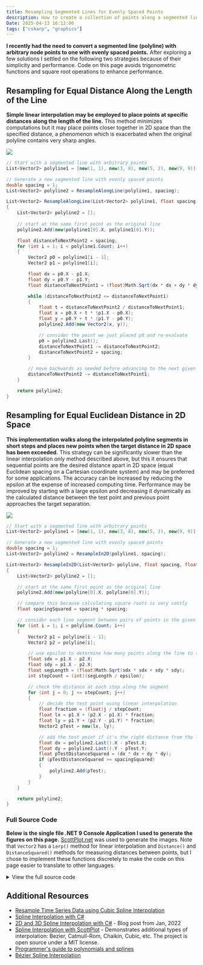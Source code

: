 ```yaml
---
title: Resampling Segmented Lines for Evenly Spaced Points
description: How to create a collection of points along a segmented line evenly spaced in line distance or 2D space
Date: 2025-04-13 16:12:00
tags: ["csharp", "graphics"]
---
```


**I recently had the need to convert a segmented line (polyline) with arbitrary node points to one with evenly spaced points.** After exploring a few solutions I settled on the following two strategies because of their simplicity and performance. Code on this page avoids trigonometric functions and square root operations to enhance performance.

## Resampling for Equal Distance Along the Length of the Line

**Simple linear interpolation may be employed to place points at specific distances along the length of the line.** This method minimizes computations but it may place points closer together in 2D space than the specified distance, a phenomenon which is exacerbated when the original polyline contains very sharp angles.

<a href="https://swharden.com/static/2025/04/13/spacing-line-1.png">
<img src="https://swharden.com/static/2025/04/13/spacing-line-1.png">
</a>

```cs
// Start with a segmented line with arbitrary points
List<Vector2> polyline1 = [new(1, 1), new(3, 8), new(5, 2), new(9, 9)];

// Generate a new segmented line with evenly spaced points
double spacing = 1;
List<Vector2> polyline2 = ResampleAlongLine(polyline1, spacing);
```

```cs
List<Vector2> ResampleAlongLine(List<Vector2> polyline1, float spacing)
{
    List<Vector2> polyline2 = [];
    
    // start at the same first point as the original line
    polyline2.Add(new(polyline1[0].X, polyline1[0].Y));

    float distanceToNextPoint2 = spacing;
    for (int i = 1; i < polyline1.Count; i++)
    {
        Vector2 p0 = polyline1[i - 1];
        Vector2 p1 = polyline1[i];

        float dx = p0.X - p1.X;
        float dy = p0.Y - p1.Y;
        float distanceToNextPoint1 = (float)Math.Sqrt(dx * dx + dy * dy);

        while (distanceToNextPoint2 <= distanceToNextPoint1)
        {
            float t = distanceToNextPoint2 / distanceToNextPoint1;
            float x = p0.X + t * (p1.X - p0.X);
            float y = p0.Y + t * (p1.Y - p0.Y);
            polyline2.Add(new Vector2(x, y));

            // consider the point we just placed p0 and re-evaluate
            p0 = polyline2.Last();
            distanceToNextPoint1 -= distanceToNextPoint2;
            distanceToNextPoint2 = spacing;
        }

        // move backwards as needed before advancing to the next given pair
        distanceToNextPoint2 -= distanceToNextPoint1;
    }

    return polyline2;
}
```

## Resampling for Equal Euclidean Distance in 2D Space

**This implementation walks along the interpolated polyline segments in short steps and places new points when the target distance in 2D space has been exceeded.** This strategy can be significantly slower than the linear interpolation only method described above, but this it ensures that sequential points are the desired distance apart in 2D space (equal Euclidean spacing on a Cartesian coordinate system) and may be preferred for some applications. The accuracy can be increased by reducing the epsilon at the expense of increased computing time. Performance may be improved by starting with a large epsilon and decreasing it dynamically as the calculated distance between the test point and previous point approaches the target separation.

<a href="https://swharden.com/static/2025/04/13/spacing-2d-1.png">
<img src="https://swharden.com/static/2025/04/13/spacing-2d-1.png">
</a>

```cs
// Start with a segmented line with arbitrary points
List<Vector2> polyline1 = [new(1, 1), new(3, 8), new(5, 2), new(9, 9)];

// Generate a new segmented line with evenly spaced points
double spacing = 1;
List<Vector2> polyline2 = ResampleIn2D(polyline1, spacing);
```

```cs
List<Vector2> ResampleIn2D(List<Vector2> polyline, float spacing, float epsilon = 0.0001f)
{
    List<Vector2> polyline2 = [];

    // start at the same first point as the original line
    polyline2.Add(new(polyline[0].X, polyline[0].Y));

    // compare this because calculating square roots is very costly
    float spacingSquared = spacing * spacing;

    // consider each line segment between pairs of points in the given polyline
    for (int i = 1; i < polyline.Count; i++)
    {
        Vector2 p1 = polyline[i - 1];
        Vector2 p2 = polyline[i];

        // use epsilon to determine how many points along the line to try
        float sdx = p1.X - p2.X;
        float sdy = p1.X - p2.X;
        float segLength = (float)Math.Sqrt(sdx * sdx + sdy * sdy);
        int stepCount = (int)(segLength / epsilon);

        // check the distance at each step along the segment
        for (int j = 0; j <= stepCount; j++)
        {
            // decide the test point using linear interpolation
            float fraction = (float)j / stepCount;
            float lx = p1.X + (p2.X - p1.X) * fraction;
            float ly = p1.Y + (p2.Y - p1.Y) * fraction;
            Vector2 pTest = new(lx, ly);

            // add the test point if it's the right distance from the last one
            float dx = polyline2.Last().X - pTest.X;
            float dy = polyline2.Last().Y - pTest.Y;
            float pTestDistanceSquared = (dx * dx + dy * dy);
            if (pTestDistanceSquared >= spacingSquared)
            {
                polyline2.Add(pTest);
            }
        }
    }

    return polyline2;
}
```

### Full Source Code

**Below is the single file .NET 9 Console Application I used to generate the figures on this page.** [ScottPlot.net](https://scottplot.net) was used to generate the images. Note that `Vector2` has a `Lerp()` method for linear interpolation and `Distance()` and `DistanceSquared()` methods for measuring distances between points, but I chose to implement these functions discretely to make the code on this page easier to translate to other languages.

<details>
<summary>View the full source code</summary>

```cs
using System.Numerics;

List<Vector2> polyline1 = [new(1, 1), new(3, 8), new(5, 2), new(9, 9)];

for (int i = 1; i <= 10; i++)
{
    List<Vector2> polyline2 = ResampleAlongLine(polyline1, i);
    Plotting.Plot(polyline1, polyline2, i, "line", "Even Spacing Along Polyline", ScottPlot.Colors.Black.WithAlpha(.5));

    List<Vector2> polyline3 = ResampleIn2D(polyline1, i);
    Plotting.Plot(polyline1, polyline3, i, "2d", "Even Spacing in 2D Space", ScottPlot.Colors.Magenta.WithAlpha(.5));
    ShowDistances(i, polyline3);
}

static void ShowDistances(float expected, List<Vector2> polyline)
{
    var distances = Enumerable.Range(0, polyline.Count - 1)
        .Select(i => Vector2.Distance(polyline[i], polyline[i + 1]));

    Console.WriteLine($"[{expected}] " + string.Join(", ", distances));
}

static List<Vector2> ResampleAlongLine(List<Vector2> polyline1, float spacing)
{
    if (polyline1.Count < 2)
        throw new InvalidDataException("need at least 2 points");

    if (spacing <= 0)
        throw new InvalidDataException("spacing must be positive");

    List<Vector2> polyline2 = []; // will be filled with evenly-spaced points
    polyline2.Add(new(polyline1[0].X, polyline1[0].Y)); // start at the same first point

    float distanceToNextPoint2 = spacing;
    for (int i = 1; i < polyline1.Count; i++)
    {
        Vector2 p0 = polyline1[i - 1];
        Vector2 p1 = polyline1[i];

        float dx = p0.X - p1.X;
        float dy = p0.Y - p1.Y;
        float distanceToNextPoint1 = (float)Math.Sqrt(dx * dx + dy * dy);

        while (distanceToNextPoint2 <= distanceToNextPoint1)
        {
            float t = distanceToNextPoint2 / distanceToNextPoint1;
            float x = p0.X + t * (p1.X - p0.X);
            float y = p0.Y + t * (p1.Y - p0.Y);
            polyline2.Add(new Vector2(x, y));

            // consider the point we just placed p0 and re-evaluate
            p0 = polyline2.Last();
            distanceToNextPoint1 -= distanceToNextPoint2;
            distanceToNextPoint2 = spacing;
        }

        // move backwards as needed before advancing to the next given pair
        distanceToNextPoint2 -= distanceToNextPoint1;
    }

    return polyline2;
}

static List<Vector2> ResampleIn2D(List<Vector2> polyline, float spacing, float epsilon = 0.0001f)
{
    List<Vector2> polyline2 = [];

    // start at the same first point as the original line
    polyline2.Add(new(polyline[0].X, polyline[0].Y));

    // compare this because calculating square roots is very costly
    float spacingSquared = spacing * spacing;

    // consider each pair of points in the given polyline
    for (int i = 1; i < polyline.Count; i++)
    {
        Vector2 p1 = polyline[i - 1];
        Vector2 p2 = polyline[i];

        // use epsilon to determine how many points along the line to try
        int stepCount = (int)(Vector2.Distance(p1, p2) / epsilon);
        for (int j = 0; j <= stepCount; j++)
        {
            // decide the test point using linear interpolation
            float fraction = (float)j / stepCount;
            float lx = p1.X + (p2.X - p1.X) * fraction;
            float ly = p1.Y + (p2.Y - p1.Y) * fraction;
            Vector2 pTest = new(lx, ly);

            // add the test point if it's the right distance from the last one
            float dx = polyline2.Last().X - pTest.X;
            float dy = polyline2.Last().Y - pTest.Y;
            float pTestDistanceSquared = (dx * dx + dy * dy);
            if (pTestDistanceSquared >= spacingSquared)
            {
                polyline2.Add(pTest);
            }
        }
    }

    return polyline2;
}

public static class Extensions
{
    public static ScottPlot.Coordinates[] ToCoordinates(this List<Vector2> points)
    {
        return [.. points.Select(x => new ScottPlot.Coordinates(x.X, x.Y))];
    }
}

static class Plotting
{
    public static void Plot(List<Vector2> points1, List<Vector2> points2, int spacing, string name, string legend, ScottPlot.Color color)
    {
        ScottPlot.Plot plot = new();
        var sp1 = plot.Add.Scatter(points1.ToCoordinates());
        sp1.Color = ScottPlot.Colors.C1;
        sp1.LineWidth = 2;
        sp1.MarkerSize = 7;
        sp1.LegendText = "Original Polyline";

        var markers = plot.Add.Markers(points2.ToCoordinates());
        markers.Color = color;
        markers.MarkerShape = ScottPlot.MarkerShape.OpenCircle;
        markers.MarkerSize = 13;
        markers.MarkerLineWidth = 2;
        markers.LegendText = legend;

        plot.Axes.SetLimits(0, 10, 0, 10);
        plot.SavePng($"spacing-{name}-{spacing}.png", 700, 400);
    }
}
```

</details>

## Additional Resources
* [Resample Time Series Data using Cubic Spline Interpolation](https://swharden.com/blog/2022-06-23-resample-interpolation/)
* [Spline Interpolation with C#](https://swharden.com/blog/2022-01-22-spline-interpolation/)
* [2D and 3D Spline Interpolation with C#](https://swharden.com/blog/2022-01-22-spline-interpolation/) - Blog post from Jan, 2022
* [Spline Interpolation with ScottPlot](https://scottplot.net/cookbook/4.1/category/misc/#spline-interpolation) - Demonstrates additional types of interpolation: Bezier, Catmull-Rom, Chaikin, Cubic, etc. The project is open source under a MIT license.
* [Programmer's guide to polynomials and splines](https://wordsandbuttons.online/programmers_guide_to_polynomials_and_splines.html)
* [Bézier Spline Interpolation](http://scaledinnovation.com/analytics/splines/aboutSplines.html)